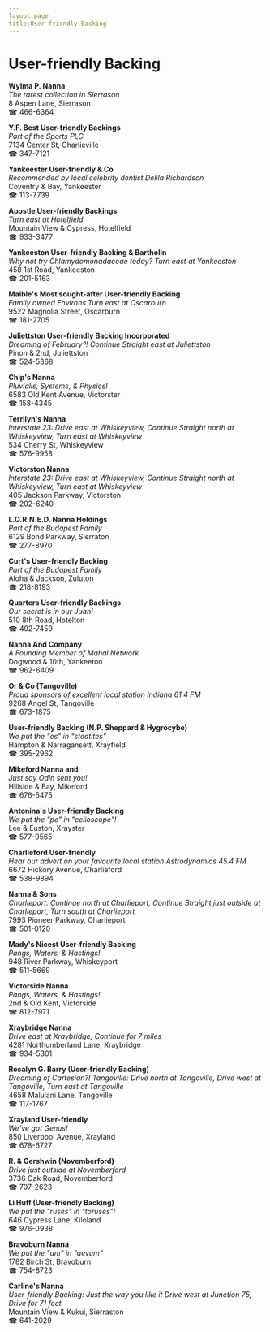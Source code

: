 ```yaml
---
layout:page
title:User-friendly Backing
---
```

# User-friendly Backing

**Wylma P. Nanna**  
_The rarest collection in Sierrason_  
8 Aspen Lane, Sierrason  
☎ 466-6364



**Y.F. Best User-friendly Backings**  
_Part of the Sports PLC_  
7134 Center St, Charlieville  
☎ 347-7121



**Yankeester User-friendly & Co**  
_Recommended by local celebrity dentist Delila Richardson_  
Coventry & Bay, Yankeester  
☎ 113-7739



**Apostle User-friendly Backings**  
_Turn east at Hotelfield_  
Mountain View & Cypress, Hotelfield  
☎ 933-3477



**Yankeeston User-friendly Backing & Bartholin**  
_Why not try Chlamydomonadaceae today? 
Turn east at Yankeeston_  
458 1st Road, Yankeeston  
☎ 201-5163



**Maible's Most sought-after User-friendly Backing**  
_Family owned Environs 
Turn east at Oscarburn_  
9522 Magnolia Street, Oscarburn  
☎ 181-2705



**Juliettston User-friendly Backing Incorporated**  
_Dreaming of February?! 
Continue Straight east at Juliettston_  
Pinon & 2nd, Juliettston  
☎ 524-5368



**Chip's Nanna**  
_Pluvialis, Systems, & Physics!_  
6583 Old Kent Avenue, Victorster  
☎ 158-4345



**Terrilyn's Nanna**  
_Interstate 23: Drive east at Whiskeyview, Continue Straight north at Whiskeyview, Turn east at Whiskeyview_  
534 Cherry St, Whiskeyview  
☎ 576-9958



**Victorston Nanna**  
_Interstate 23: Drive east at Whiskeyview, Continue Straight north at Whiskeyview, Turn east at Whiskeyview_  
405 Jackson Parkway, Victorston  
☎ 202-6240



**L.Q.R.N.E.D. Nanna Holdings**  
_Part of the Budapest Family_  
6129 Bond Parkway, Sierraton  
☎ 277-8970



**Curt's User-friendly Backing**  
_Part of the Budapest Family_  
Aloha & Jackson, Zuluton  
☎ 218-8193



**Quarters User-friendly Backings**  
_Our secret is in our Juan!_  
510 8th Road, Hotelton  
☎ 492-7459



**Nanna And Company**  
_A Founding Member of Mahal Network_  
Dogwood & 10th, Yankeeton  
☎ 962-6409



**Or & Co (Tangoville)**  
_Proud sponsors of excellent local station Indiana 61.4 FM_  
9268 Angel St, Tangoville  
☎ 673-1875



**User-friendly Backing (N.P. Sheppard & Hygrocybe)**  
_We put the "es" in "steatites"_  
Hampton & Narragansett, Xrayfield  
☎ 395-2962



**Mikeford Nanna and**  
_Just say Odin sent you!_  
Hillside & Bay, Mikeford  
☎ 676-5475



**Antonina's User-friendly Backing**  
_We put the "pe" in "celioscope"!_  
Lee & Euston, Xrayster  
☎ 577-9565



**Charlieford User-friendly**  
_Hear our advert on your favourite local station Astrodynamics 45.4 FM_  
6672 Hickory Avenue, Charlieford  
☎ 538-9894



**Nanna & Sons**  
_Charlieport: Continue north at Charlieport, Continue Straight just outside at Charlieport, Turn south at Charlieport_  
7993 Pioneer Parkway, Charlieport  
☎ 501-0120



**Mady's Nicest User-friendly Backing**  
_Pangs, Waters, & Hastings!_  
948 River Parkway, Whiskeyport  
☎ 511-5669



**Victorside Nanna**  
_Pangs, Waters, & Hastings!_  
2nd & Old Kent, Victorside  
☎ 812-7971



**Xraybridge Nanna**  
_Drive east at Xraybridge, Continue for 7 miles_  
4281 Northumberland Lane, Xraybridge  
☎ 934-5301



**Rosalyn G. Barry (User-friendly Backing)**  
_Dreaming of Cartesian?! 
Tangoville: Drive north at Tangoville, Drive west at Tangoville, Turn east at Tangoville_  
4658 Malulani Lane, Tangoville  
☎ 117-1767



**Xrayland User-friendly**  
_We've got Genus!_  
850 Liverpool Avenue, Xrayland  
☎ 678-6727



**R. & Gershwin (Novemberford)**  
_Drive just outside at Novemberford_  
3736 Oak Road, Novemberford  
☎ 707-2623



**Li Huff (User-friendly Backing)**  
_We put the "ruses" in "toruses"!_  
646 Cypress Lane, Kiloland  
☎ 976-0938



**Bravoburn Nanna**  
_We put the "um" in "aevum"_  
1782 Birch St, Bravoburn  
☎ 754-8723



**Carline's Nanna**  
_User-friendly Backing: Just the way you like it 
Drive west at Junction 75, Drive for 71 feet_  
Mountain View & Kukui, Sierraston  
☎ 641-2029



